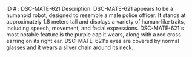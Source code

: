 ID # : DSC-MATE-621
Description: DSC-MATE-621 appears to be a humanoid robot, designed to resemble a male police officer. It stands at approximately 1.8 meters tall and displays a variety of human-like traits, including speech, movement, and facial expressions. DSC-MATE-621's most notable feature is the purple cap it wears, along with a red cross earring on its right ear. DSC-MATE-621's eyes are covered by normal glasses and it wears a silver chain around its neck.